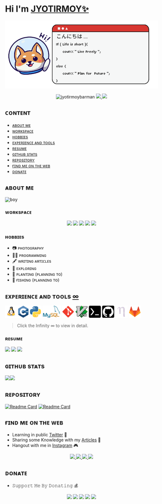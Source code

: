 # Hi I'm [JYOTIRMOY✨](https://linktr.ee/jyotirmoybarman)
<img src="pic/banner.png">
<p align="center"> <img src="https://komarev.com/ghpvc/?username=jyotirmoybarman&label=Views&color=blue&style=plastic" alt="jyotirmoybarman" /> <img src="https://img.shields.io/github/followers/jyotirmoybarman?logo=github&style=plastic"><a href="mailto:j.barman.personal@gmail.com"> <img src="https://img.shields.io/badge/Gmail-j.barman.personal@gmail.com-blue?logo=gmail&logoColor=white&style=plastic"></a><br/> </p>

## ᴄᴏɴᴛᴇɴᴛ

- [ᴀʙᴏᴜᴛ ᴍᴇ](https://github.com/jyotirmoybarman/jyotirmoybarman#ᴀʙᴏᴜᴛ-ᴍᴇ)
- [ᴡᴏʀᴋsᴘᴀᴄᴇ](https://github.com/jyotirmoybarman/jyotirmoybarman#ᴡᴏʀᴋsᴘᴀᴄᴇ)
- [ʜᴏʙʙɪᴇs](https://github.com/jyotirmoybarman/jyotirmoybarman#ʜᴏʙʙɪᴇs)
- [ᴇxᴘᴇʀɪᴇɴᴄᴇ ᴀɴᴅ ᴛᴏᴏʟs](https://github.com/jyotirmoybarman/jyotirmoybarman#ᴇxᴘᴇʀɪᴇɴᴄᴇ-ᴀɴᴅ-ᴛᴏᴏʟs-)
- [ʀᴇsᴜᴍᴇ](https://github.com/jyotirmoybarman/jyotirmoybarman#ʀᴇsᴜᴍᴇ)
- [ɢɪᴛʜᴜʙ sᴛᴀᴛs](https://github.com/jyotirmoybarman/jyotirmoybarman#ɢɪᴛʜᴜʙ-sᴛᴀᴛs)
- [ʀᴇᴘᴏsɪᴛᴏʀʏ](https://github.com/jyotirmoybarman/jyotirmoybarman#ʀᴇᴘᴏsɪᴛᴏʀʏ)
- [ғɪɴᴅ ᴍᴇ ᴏɴ ᴛʜᴇ ᴡᴇʙ](https://github.com/jyotirmoybarman/jyotirmoybarman#ғɪɴᴅ-ᴍᴇ-ᴏɴ-ᴛʜᴇ-ᴡᴇʙ)
- [ᴅᴏɴᴀᴛᴇ](https://github.com/jyotirmoybarman/jyotirmoybarman#ᴅᴏɴᴀᴛᴇ)

## ᴀʙᴏᴜᴛ ᴍᴇ

<kbd>

![boy](pic/details.gif)

</kbd>

### ᴡᴏʀᴋsᴘᴀᴄᴇ

<p align="center">
<img src="https://img.shields.io/badge/redmi_note_8_pro-E50914?style=for-the-badge&logo=Xiaomi&color=orange&logoColor=white"> 
<img src="https://img.shields.io/badge/Termux-E50914?style=for-the-badge&logo=linux&color=black&logoColor=white">   <img src="https://img.shields.io/badge/VIM-%2311AB00.svg?&style=for-the-badge&logo=vim&logoColor=white">
<img src="https://img.shields.io/badge/git-red?style=for-the-badge&logo=git&logoColor=white">
<img src="https://img.shields.io/badge/GitHub-100000?style=for-the-badge&logo=github&logoColor=white">
</p>

### ʜᴏʙʙɪᴇs

- 📷 ᴘʜᴏᴛᴏɢʀᴀᴘʜʏ 
- 👨‍💻 ᴘʀᴏɢʀᴀᴍᴍɪɴɢ
- 🖋️ ᴡʀɪᴛɪɴɢ ᴀʀᴛɪᴄʟᴇs
- 🔎 ᴇxᴘʟᴏʀɪɴɢ
- 🌱 ᴘʟᴀɴᴛɪɴɢ (ᴘʟᴀɴɴɪɴɢ ᴛᴏ)
- 🎣 ғɪsʜɪɴɢ  (ᴘʟᴀɴɴɪɴɢ ᴛᴏ)


## ᴇxᴘᴇʀɪᴇɴᴄᴇ ᴀɴᴅ ᴛᴏᴏʟs [∞](Experience.md)

<img src="pic/linux.png" width=40px height=40px><img src="pic/Cpp.png" width=40px height=40px><img src="pic/python.png" width=40px height=40px> <img src="pic/mysql.png" width=60px height=40px>
<img src="pic/git.png" width=40px height=40px> <img src="pic/vim.png" width=40px height=40px> <img src="pic/termux.png" width=40px height=40px>   <img src="pic/GitHub.png" width=40px height=40px>
<img src="pic/nano.png" width=40px height=40px> <img src="pic/gitlab.png" width=40px height=40px>
> Click the Infinity ∞ to view in detail.

### ʀᴇsᴜᴍᴇ

<p align="left">
<a href=""><img src="https://img.shields.io/badge/-_ᴅᴏᴡɴʟᴏᴀᴅ_-green?style=plastic"></a> <a href=""><img src="https://img.shields.io/badge/-_ᴠɪᴇᴡ_-red?style=plastic"></a> <a href=""><img src="https://img.shields.io/badge/-_sʜᴀʀᴇ_-blue?style=plastic"></a>
</p>


## ɢɪᴛʜᴜʙ sᴛᴀᴛs 

<img src="https://github-readme-stats.vercel.app/api?username=jyotirmoybarman&border_radius=30&show_icons=false&theme=github_darkb&line_height=25&hide_border=true&bg_color=90,0098f7ff,464bffff&title_color=fff&text_color=fff"><img src="https://github-readme-stats.vercel.app/api/top-langs/?username=jyotirmoybarman&border_radius=30&layout=compact&hide_border=true&bg_color=90,0098f7ff,464bffff&title_color=fff&text_color=fff"> 

## ʀᴇᴘᴏsɪᴛᴏʀʏ

[![Readme Card](https://github-readme-stats.vercel.app/api/pin/?username=jyotirmoybarman&repo=Cpp-Language&border_radius=30&bg_color=90,0098f7ff,464bffff&title_color=fff&text_color=fff&layout=compact&hide_border=true)](https://github.com/jyotirmoybarman/Cpp-Language)
[![Readme Card](https://github-readme-stats.vercel.app/api/pin/?username=jyotirmoybarman&repo=Python-3-Language&border_radius=30&bg_color=90,0098f7ff,464bffff&title_color=fff&text_color=fff&layout=compact&hide_border=true)](https://github.com/jyotirmoybarman/Cpp-Language)

## ғɪɴᴅ ᴍᴇ ᴏɴ ᴛʜᴇ ᴡᴇʙ 
- Learning in public [Twitter](https://twitter.com/jyotirmoytweet?s=08) 🎥
- Sharing some Knowledge with my [Articles](https://jyotirmoy.hashnode.dev/) 📰
- Hangout with me in [Instagram](https://instagram.com/jyotirmoy_barman_) 🎮
<p align="center">
<a href="https://github.com/jyotirmoybarman/">
        <img src="https://img.shields.io/badge/-_jyotirmoybarman_-grey?style=plastic&logo=github">
</a>
<a href="https://instagram.com/jyotirmoy_barman_">
        <img src="https://img.shields.io/badge/-_jyotirmoy__barman__-red?style=plastic&logo=instagram&logoColor=white">
</a>
<a href="https://twitter.com/jyotirmoytweet">
        <img src="https://img.shields.io/badge/-_jyotirmoytweet_-blue?style=plastic&logo=twitter&logoColor=white">
</a>
<a href="https://linktr.ee/jyotirmoybarman">
        <img src="https://img.shields.io/badge/-_jyotirmoybarman_-green?style=plastic&logo=linktree&logoColor=white">
</a>
</p>

## ᴅᴏɴᴀᴛᴇ

- 𝚂𝚞𝚙𝚙𝚘𝚛𝚝 𝙼𝚎 𝙱𝚢 𝙳𝚘𝚗𝚊𝚝𝚒𝚗𝚐 💰

<p align="center">
<img src="https://img.shields.io/badge/-ʙᴜʏ_ᴍᴇ_ᴀ_ᴄᴏғғᴇᴇ-yellow?style=plastic&logo=buy-me-a-coffee&logoColor=white"> <img src="https://img.shields.io/badge/-ᴘʜᴏɴᴇᴘᴇ-purple?style=plastic&logo=phonepe&logoColor=white"> <img src="https://img.shields.io/badge/-_ᴇᴛʜᴇʀᴇᴜᴍ_-3C3C3D?style=plastic&logo=Ethereum"> <img src="https://img.shields.io/badge/_ʙɪᴛᴄᴏɪɴ_-000000?style=plastic&logo=bitcoin&logoColor=white"> <img src="https://img.shields.io/badge/-🏦_ʙᴀɴᴋ_-blue?style=plastic&logo=&logoColor=white">
</p>

